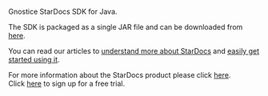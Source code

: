Gnostice StarDocs SDK for Java.

The SDK is packaged as a single JAR file and can be downloaded from [here](https://www.gnostice.com/downloads/stardocs_sdk.jar).

You can read our articles to [understand more about StarDocs](http://www.gnostice.com/nl_article.asp?id=385&t=Introduction_to_Gnostice_StarDocs_Cloud_and_On_Premises_APIs) and [easily get started using it](http://www.gnostice.com/nl_article.asp?id=386&t=Getting_started_with_Gnostice_StarDocs_Cloud_and_On_Premises_APIs).

For more information about the StarDocs product please click [here](https://www.gnostice.com/stardocs.asp).<br>
Click [here](https://www.gnostice.com/stardocs.asp?show=trial) to sign up for a free trial.
